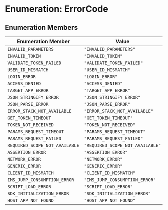 # Enumeration: ErrorCode

## Enumeration Members

| Enumeration Member             | Value                            |
| ------------------------------ | -------------------------------- |
| `INVALID_PARAMETERS`           | `"INVALID_PARAMETERS"`           |
| `INVALID_TOKEN`                | `"INVALID_TOKEN"`                |
| `VALIDATE_TOKEN_FAILED`        | `"VALIDATE_TOKEN_FAILED"`        |
| `USER_ID_MISMATCH`             | `"USER_ID_MISMATCH"`             |
| `LOGIN_ERROR`                  | `"LOGIN_ERROR"`                  |
| `ACCESS_DENIED`                | `"ACCESS_DENIED"`                |
| `TARGET_APP_ERROR`             | `"TARGET_APP_ERROR"`             |
| `JSON_STRINGIFY_ERROR`         | `"JSON_STRINGIFY_ERROR"`         |
| `JSON_PARSE_ERROR`             | `"JSON_PARSE_ERROR"`             |
| `ERROR_STACK_NOT_AVAILABLE`    | `"ERROR_STACK_NOT_AVAILABLE"`    |
| `GET_TOKEN_TIMEOUT`            | `"GET_TOKEN_TIMEOUT"`            |
| `TOKEN_NOT_RECEIVED`           | `"TOKEN_NOT_RECEIVED"`           |
| `PARAMS_REQUEST_TIMEOUT`       | `"PARAMS_REQUEST_TIMEOUT"`       |
| `PARAMS_REQUEST_FAILED`        | `"PARAMS_REQUEST_FAILED"`        |
| `REQUIRED_SCOPE_NOT_AVAILABLE` | `"REQUIRED_SCOPE_NOT_AVAILABLE"` |
| `ASSERTION_ERROR`              | `"ASSERTION_ERROR"`              |
| `NETWORK_ERROR`                | `"NETWORK_ERROR"`                |
| `GENERIC_ERROR`                | `"GENERIC_ERROR"`                |
| `CLIENT_ID_MISMATCH`           | `"CLIENT_ID_MISMATCH"`           |
| `IMS_JUMP_CONSUMPTION_ERROR`   | `"IMS_JUMP_CONSUMPTION_ERROR"`   |
| `SCRIPT_LOAD_ERROR`            | `"SCRIPT_LOAD_ERROR"`            |
| `SDK_INITIALIZATION_ERROR`     | `"SDK_INITIALIZATION_ERROR"`     |
| `HOST_APP_NOT_FOUND`           | `"HOST_APP_NOT_FOUND"`           |
